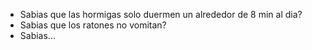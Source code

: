 - Sabias que las hormigas solo duermen un alrededor de 8 min al dia?
- Sabias que los ratones no vomitan?
- Sabias...
